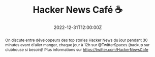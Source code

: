 ---
title: Hacker News Café ☕

event: Hacker News Café ☕
event_url: https://twitter.com/HackerNewsCafe

location: En ligne

summary: 🎤 Discussion sur l'actu du moment ! Top pour sa veille technologique
abstract: "On discute entre développeurs des top stories Hacker News du jour pendant 30 minutes avant d'aller manger, chaque jour à 12h sur @TwitterSpaces (backup sur clubhouse si besoin)! Plus informations sur https://twitter.com/HackerNewsCafe"

date: "2022-12-31T12:00:00Z"
date_end: "2022-12-31T12:30:00Z"
all_day: false

publishDate: "2022-05-24T12:00:00Z"

authors: [David Aparicio]
tags: [Hacker News, Quickie, Twitter Spaces, Live, Clubhouse]

featured: false

image:
  caption: 'Crédits: [**Twitter Spaces**](https://twitter.com/HackerNewsCafe)'
  focal_point: Right

links: 
- icon: twitter
  icon_pack: fab
  name: Twitter
  url: https://twitter.com/HackerNewsCafe
url_code: ""
url_pdf: ""
url_slides: ""
url_video: ""

slides: ""
projects: []
---